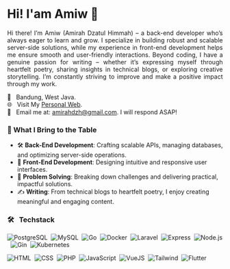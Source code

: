 <h1 align="left">Hi! I'am Amiw 🌟 
<!--   <img src="https://media.giphy.com/media/xUPGcyi7WWaCiLg8JW/giphy.gif" alt="Shining Sun" width="50" /> -->
</h1>
<!--
<p align="center">
<img src="https://media.giphy.com/media/L8K62iTDkzGX6/giphy.gif" alt="Coding GIF" width="300" />
</p>
-->
<p align="justify">
Hi there! I’m Amiw (Amirah Dzatul Himmah) – a back-end developer who’s always eager to learn and grow. I specialize in building robust and scalable server-side solutions, while my experience in front-end development helps me ensure smooth and user-friendly interactions. Beyond coding, I have a genuine passion for writing – whether it’s expressing myself through heartfelt poetry, sharing insights in technical blogs, or exploring creative storytelling. I’m constantly striving to improve and make a positive impact through my work.
</p>

📍 &nbsp; Bandung, West Java. <br>
🌐 &nbsp; Visit My <a href="https://amiwdzh.vercel.app" target="_blank">Personal Web</a>. <br>
📩 &nbsp; Email me at: amirahdzh@gmail.com. I will respond ASAP!
<!-- 🌐 &nbsp; **Visit My [Portfolio](https://amiwdzh.vercel.app){:target="_blank"}.** <br> -->
<!-- 📄 &nbsp; **Take A Look At My [Resume](#).** -->

### 🔧 What I Bring to the Table
- 🛠 **Back-End Development**: Crafting scalable APIs, managing databases, and optimizing server-side operations.
- 🎨 **Front-End Development**: Designing intuitive and responsive user interfaces.
- 🧩 **Problem Solving**: Breaking down challenges and delivering practical, impactful solutions.
- ✍️ **Writing**: From technical blogs to heartfelt poetry, I enjoy creating meaningful and engaging content.

### 🛠️ &nbsp; Techstack

<p align="left">

![PostgreSQL](https://img.shields.io/badge/-PostgreSQL-05122A?style=flat&logo=postgresql)&nbsp;
![MySQL](https://img.shields.io/badge/-MySQL-05122A?style=flat&logo=mysql)&nbsp;
![Go](https://img.shields.io/badge/-Go-05122A?style=flat&logo=go)&nbsp;
![Docker](https://img.shields.io/badge/-Docker-05122A?style=flat&logo=docker)&nbsp;
![Laravel](https://img.shields.io/badge/-Laravel-05122A?style=flat&logo=Laravel)&nbsp;
![Express](https://img.shields.io/badge/-Express.js-05122A?style=flat&logo=express)&nbsp;
![Node.js](https://img.shields.io/badge/-Node.js-05122A?style=flat&logo=node.js)&nbsp;
![Gin](https://img.shields.io/badge/-Gin-05122A?style=flat&logo=gin)&nbsp;
![Kubernetes](https://img.shields.io/badge/-Kubernetes-05122A?style=flat&logo=kubernetes)&nbsp;

![HTML](https://img.shields.io/badge/-HTML-05122A?style=flat&logo=HTML5)&nbsp;
![CSS](https://img.shields.io/badge/-CSS-05122A?style=flat&logo=css)&nbsp;
![PHP](https://img.shields.io/badge/-PHP-05122A?style=flat&logo=php)&nbsp;
![JavaScript](https://img.shields.io/badge/-JavaScript-05122A?style=flat&logo=javascript)&nbsp;
![VueJS](https://img.shields.io/badge/-Vue.js-05122A?style=flat&logo=vue.js)&nbsp;
![Tailwind](https://img.shields.io/badge/-Tailwind%20CSS-05122A?style=flat&logo=tailwind-css)&nbsp;
![Flutter](https://img.shields.io/badge/-Flutter-05122A?style=flat&logo=flutter)&nbsp;
<!--
![Figma](https://img.shields.io/badge/-Figma-05122A?style=flat&logo=figma)&nbsp;
![React](https://img.shields.io/badge/-React-05122A?style=flat&logo=react)&nbsp;
![Python](https://img.shields.io/badge/-Python-05122A?style=flat&logo=python)&nbsp;
![Dart](https://img.shields.io/badge/-Dart-05122A?style=flat&logo=dart)&nbsp; -->

</p>

<!--
### ⚙️ &nbsp;GitHub Analytics

<p align="left">
<a href="https://github.com/amirahdzh">
  <img height="180em" src="https://github-readme-stats-eight-theta.vercel.app/api?username=amirahdzh&show_icons=true&theme=algolia&include_all_commits=true&count_private=true"/>
  &nbsp;
  <img height="180em" src="https://github-readme-stats-eight-theta.vercel.app/api/top-langs/?username=amirahdzh&layout=compact&langs_count=8&theme=algolia"/>
</a>
</p>

![](https://komarev.com/ghpvc/?username=amirahdzh&color=ff69b4) -->

<!-- ---
<h3 align="center">Let’s Connect!</h3>

<p align="center">
<a href="https://www.facebook.com/amiwdzh"><img src="https://img.shields.io/badge/Amiw%20Dzh-1877F2?style=for-the-badge&logo=facebook&logoColor=white"/></a>
<a href="mailto:amirahdzh@gmail.com"><img src="https://img.shields.io/badge/amirahdzh@gmail.com-FD1D1D?style=for-the-badge&logo=gmail&logoColor=white"/></a>
<a href="https://www.linkedin.com/in/amirahdzh/"><img src="https://img.shields.io/badge/-Amirah%20Dzatul%20Himmah-0077B5?style=for-the-badge&logo=linkedin&logoColor=white"/></a>
</p> <p align="center">
<a href="https://medium.com/@amiwdzh"><img src="https://img.shields.io/badge/@amiwdzh-000000?style=for-the-badge&logo=medium&logoColor=white"/></a>
<a href="https://www.instagram.com/amiw.dzh/"><img src="https://img.shields.io/badge/@amiw.dzh-E2306C?style=for-the-badge&logo=instagram&logoColor=white"/></a>
<a href="https://x.com/amiwdzh"><img src="https://img.shields.io/badge/@amiwdzh-000000?style=for-the-badge&logo=x&logoColor=white"/></a>
</p>
-->

